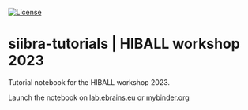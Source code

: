 [![License](https://img.shields.io/badge/License-Apache%202.0-blue.svg)](https://opensource.org/licenses/Apache-2.0)

# siibra-tutorials | HIBALL workshop 2023

Tutorial notebook for the HIBALL workshop 2023.

Launch the notebook on 
[lab.ebrains.eu](https://lab.ebrains.eu/hub/user-redirect/git-pull?repo=https%3A%2F%2Fgithub.com%2FFZJ-INM1-BDA%2Fsiibra-tutorials.git&urlpath=tree%2Fsiibra-tutorials.git%2FHIBALL%20Winterschool%202023%20-%202023%20.ipynb&branch=hiball-winterschool-2023)
 or 
[mybinder.org](https://mybinder.org/v2/gh/FZJ-INM1-BDA/siibra-tutorials/hiball-winterschool-2023?labpath=HIBALL%20Winterschool%202023%20-%202023%20.ipynb) 
